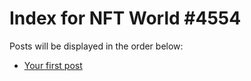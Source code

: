 # Index for NFT World #4554
Posts will be displayed in the order below:

- [Your first post](./001-first.md)


